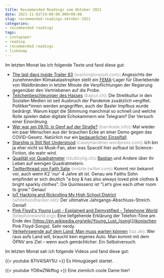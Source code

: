 ```yaml
---
title: Recommended Readings vom Oktober 2021
date: 2021-11-01T19:00:00.000+00:00
slug: recommended-readings-oktober-2021
categories:
- recommended readings
tags:
- instapaper
- reading
- recommended readings
- linkdump
---
```


Im letzten Monat las ich folgende Texte und fand diese gut:

- [The last days inside Trailer 83](https://www.washingtonpost.com/nation/2021/10/17/disaster-survivors-fema-housing-trailer/) <span style="color: #999999;">(washingtonpost.com)</span>: Angesichts der zunehmenden Klimakatastrophen stellt ein [FEMA](https://de.wikipedia.org/wiki/Federal_Emergency_Management_Agency)-Lager für Überlebende von Waldbränden in letzter Minute die Verpflichtungen der Regierung gegenüber den Vertriebenen auf die Probe.
- [Teilchenbeschleuniger des Hasses](https://bajour.ch/a/4zJ0x3uLtCZbE6KY) <span style="color: #999999;">(bajour.ch)</span>: Die Streitkultur in den Sozialen Medien ist seit Ausbruch der Pandemie zusätzlich vergiftet. Politiker*innen werden angegriffen, auch der Basler Impfbus wurde bedrängt. Warum kippt die Stimmung manchmal so schnell und welche Rolle spielen dabei digitale Echokammern wie Telegram? Der Versuch einer Einordnung.
- [Wer war am 09.10. in Genf auf der Straße?](https://barrikade.info/article/4802) <span style="color: #999999;">(barrikade.info)</span>: Mal wieder ein paar Menschen aus der brauchen Ecke an einer Demo gegen das COVID-Gesetz. Natürlich nur ein [bedauerlicher Einzelfall](https://blog.fefe.de/?q=Einzelfall).
- [Starship is Still Not Understood](https://caseyhandmer.wordpress.com/2021/10/28/starship-is-still-not-understood/) <span style="color: #999999;">(caseyhandmer.wordpress.com)</span>: Ich bin ja eher nicht so Musk-Fan, aber was SpaceX hier aufbaut ist Science-Fiction, die wahr wird.
- [Qualität vor Quadratmeter](https://www.studizytig.ch/ausgaben/ausgabe-25/qualitaet-vor-quadratmeter/) <span style="color: #999999;">(studizytig.ch)</span>: [Bastian](http://bastianwidmer.ch/) und Andere über ihr Leben auf wenigen Quadratmetern.
- [Twitterthread von Faith Salie](https://mobile.twitter.com/Faith_Salie/status/1415047819057143810) <span style="color: #999999;">(mobile.twitter.com)</span>: Kommt mir bekannt vor, auch wenn K2 'nur' 4 Jahre alt ist. Genau wie Faiths Sohn empfindet er sich deutlich "a boy & has also always loved pink clothes & bright sparkly clothes". Die Quintessenz ist "Let’s give each other room to grow." Genau!
- [IoT Hacking and Rickrolling My High School District](https://whitehoodhacker.net/posts/2021-10-04-the-big-rick) <span style="color: #999999;">(whitehoodhacker.net)</span>: Der ultimative Jahrgangs-Abschluss-Streich. Genial!
- [Pink Floyd's Young Lust - Explained and Demystified - Telephone World](https://telephoneworld.org/landline-telephone-history/pink-floyds-young-lust-explained-and-demystified/) <span style="color: #999999;">(telephoneworld.org)</span>: Eine tiefgehende Erklärung der Telefon-Töne am Ende des [https://en.wikipedia.org/wiki/Young_Lust_(song)](ikonischen Pink Floyd-Songs). Sehr nerdy.
- [Verkehrswende auf dem Land: Man muss warten können](https://taz.de/!5803906/) <span style="color: #999999;">(taz.de)</span>: Wer raus aufs Land will, braucht kein eigenes Auto. Man kommt mit dem ÖPNV ans Ziel – wenn auch gemächlicher. Ein Selbstversuch.

Im letzten Monat sah ich folgende Videos und fand diese gut:

{{< youtube 87iV4ISAY5U >}}
Es Himugüegeli startet.

{{< youtube YD6wZNkffog >}}
Eine ziemlich coole Dame hier!